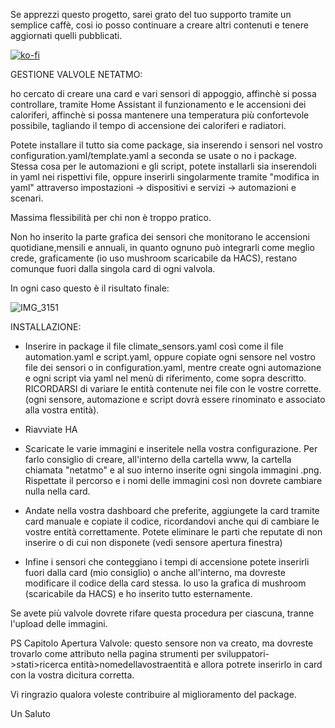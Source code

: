 Se apprezzi questo progetto, sarei grato del tuo supporto tramite un semplice caffè, cosi io posso continuare a creare altri contenuti e tenere aggiornati quelli pubblicati.


[![ko-fi](https://ko-fi.com/img/githubbutton_sm.svg)](https://ko-fi.com/V7V1RWSFR)

GESTIONE VALVOLE NETATMO:

ho cercato di creare una card e vari sensori di appoggio, affinchè si possa controllare, tramite Home Assistant il funzionamento e le accensioni dei caloriferi, affinchè si possa mantenere una temperatura più confortevole possibile, tagliando il tempo di accensione dei caloriferi e radiatori.

Potete installare il tutto sia come package, sia inserendo i sensori nel vostro configuration.yaml/template.yaml a seconda se usate o no i package. Stessa cosa per le automazioni e gli script, potete installarli sia inserendoli in yaml nei rispettivi file, oppure inserirli singolarmente tramite "modifica in yaml" attraverso impostazioni -> dispositivi e servizi -> automazioni e scenari.

Massima flessibilità per chi non è troppo pratico.

Non ho inserito la parte grafica dei sensori che monitorano le accensioni quotidiane,mensili e annuali, in quanto ognuno può integrarli come meglio crede, graficamente (io uso mushroom scaricabile da HACS), restano comunque fuori dalla singola card di ogni valvola.

In ogni caso questo è il risultato finale:

![IMG_3151](https://github.com/FedeL16/Valve_Netatmo/assets/141550943/d90e9e12-5fe9-4bbc-8a54-457453b6305f)

INSTALLAZIONE:

- Inserire in package il file climate_sensors.yaml così come il file automation.yaml e script.yaml, oppure copiate ogni sensore nel vostro file dei sensori o in configuration.yaml, mentre create ogni automazione e  ogni script via yaml nel menù di riferimento, come sopra descritto.
RICORDARSI di variare le entità contenute nei file con le vostre corrette. (ogni sensore, automazione e script dovrà essere rinominato e associato alla vostra entità).

- Riavviate HA

- Scaricate le varie immagini e inseritele nella vostra configurazione. Per farlo consiglio di creare, all'interno della cartella www, la cartella chiamata "netatmo"  e al suo interno inserite ogni singola immagini .png. Rispettate il percorso e i nomi delle immagini così non dovrete cambiare nulla nella card.

- Andate nella vostra dashboard che preferite, aggiungete la card tramite card manuale e copiate il codice, ricordandovi anche qui di cambiare le vostre entità correttamente. Potete eliminare le parti che reputate di non inserire o di cui non disponete (vedi sensore apertura finestra)

- Infine i sensori che conteggiano i tempi di accensione potete inserirli fuori dalla card (mio consiglio) o anche all'interno, ma dovreste modificare il codice della card stessa. Io uso la grafica di mushroom (scaricabile da HACS) e ho inserito tutto esternamente.

Se avete più valvole dovrete rifare questa procedura per ciascuna, tranne l'upload delle immagini.

PS Capitolo Apertura Valvole: questo sensore non va creato, ma dovreste trovarlo come attributo nella pagina strumenti per sviluppatori->stati>ricerca entità>nomedellavostraentità e allora potrete inserirlo in card con la vostra dicitura corretta. 

Vi ringrazio qualora voleste contribuire al miglioramento del package.

Un Saluto

